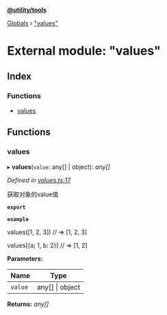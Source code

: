 **[@utility/tools](../README.md)**

[Globals](../globals.md) › ["values"](_values_.md)

# External module: "values"

## Index

### Functions

* [values](_values_.md#values)

## Functions

###  values

▸ **values**(`value`: any[] | object): *any[]*

*Defined in [values.ts:17](https://github.com/Wimjiang/utility/blob/23b6715/src/values.ts#L17)*

获取对象的value值

**`export`** 

**`example`** 

values([1, 2, 3])
// => [1, 2, 3]

values[{a; 1, b: 2}]
// => [1, 2]

**Parameters:**

Name | Type |
------ | ------ |
`value` | any[] \| object |

**Returns:** *any[]*